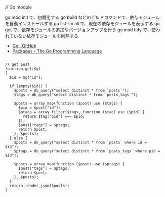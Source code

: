 // Go module

go mod init で、初期化する
go build などのビルドコマンドで、依存モジュールを自動インストールする
go list -m all で、現在の依存モジュールを表示する
go get で、依存モジュールの追加やバージョンアップを行う
go mod tidy で、使われていない依存モジュールを削除する

- [Go · GitHub](https://github.com/golang/)
- [Packages - The Go Programming Language](https://golang.org/pkg/)

```

// get post
function get($q)
{
  $id = $q["id"];

  if (empty($id)) {
    $posts = db_query("select distinct * from `posts`");
    $tags = db_query("select distinct * from `posts_tags`");

    $posts = array_map(function ($post) use ($tags) {
      $pid = $post["id"];
      $ptags = array_filter($tags, function ($tag) use ($pid) {
        return $tag["pid"] === $pid;
      });
      $post["tags"] = $ptags;
      return $post;
    }, $posts);
  } else {
    $posts = db_query("select distinct * from `posts` where id = $id");
    $ptags = db_query("select distinct * from `posts_tags` where pid = $id");

    $posts = array_map(function ($post) use ($ptags) {
      $post["tags"] = $ptags;
      return $post;
    }, $posts);
  }
  return render_json($posts);
}

```
